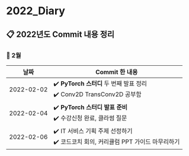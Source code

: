 # 2022_Diary

## :clipboard: 2022년도 Commit 내용 정리

### :paperclip: 2월

| 날짜 | Commit 한 내용 |
|-|-|
| 2022-02-02 |  :heavy_check_mark: **PyTorch 스터디** 두 번째 발표 정리 <br/> :heavy_check_mark: Conv2D TransConv2D 공부함 |
| 2022-02-04 |  :heavy_check_mark: **PyTorch 스터디 발표 준비** <br/> :heavy_check_mark: 수강신청 완료, 클라썸 질문  |
| 2022-02-06 |  :heavy_check_mark: IT 서비스 기획 주제 선정하기 <br/>  :heavy_check_mark:  코드코치 회의, 커리큘럼 PPT 가이드 마무리하기 |
